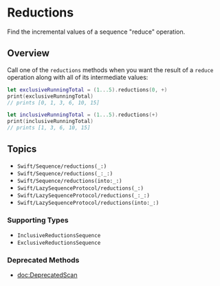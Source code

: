 # Reductions

Find the incremental values of a sequence "reduce" operation.

## Overview

Call one of the `reductions` methods when you want the result of a `reduce` operation along with all of its intermediate values: 

```swift
let exclusiveRunningTotal = (1...5).reductions(0, +)
print(exclusiveRunningTotal)
// prints [0, 1, 3, 6, 10, 15]

let inclusiveRunningTotal = (1...5).reductions(+)
print(inclusiveRunningTotal)
// prints [1, 3, 6, 10, 15]
```

## Topics

- ``Swift/Sequence/reductions(_:)``
- ``Swift/Sequence/reductions(_:_:)``
- ``Swift/Sequence/reductions(into:_:)``
- ``Swift/LazySequenceProtocol/reductions(_:)``
- ``Swift/LazySequenceProtocol/reductions(_:_:)``
- ``Swift/LazySequenceProtocol/reductions(into:_:)``

### Supporting Types

- ``InclusiveReductionsSequence``
- ``ExclusiveReductionsSequence``

### Deprecated Methods

- <doc:DeprecatedScan>
